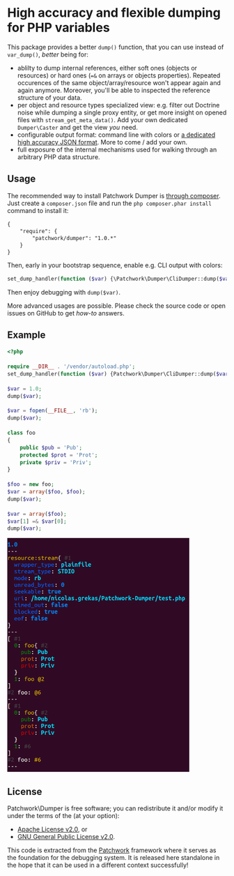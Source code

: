 High accuracy and flexible dumping for PHP variables
====================================================

This package provides a better `dump()` function, that you can use instead of
`var_dump()`, *better* being for:

- ablilty to dump internal references, either soft ones (objects or resources)
  or hard ones (`=&` on arrays or objects properties). Repeated occurences of
  the same object/array/resource won't appear again and again anymore. Moreover,
  you'll be able to inspected the reference structure of your data.
- per object and resource types specialized view: e.g. filter out Doctrine noise
  while dumping a single proxy entity, or get more insight on opened files with
  `stream_get_meta_data()`. Add your own dedicated `Dumper\Caster` and get the
  view *you* need.
- configurable output format: command line with colors or [a dedicated high
  accuracy JSON format](https://github.com/nicolas-grekas/Patchwork-Doc/blob/master/Dumping-PHP-Data-en.md).
  More to come / add your own.
- full exposure of the internal mechanisms used for walking through an arbitrary
  PHP data structure.

Usage
-----

The recommended way to install Patchwork Dumper is [through
composer](http://getcomposer.org). Just create a `composer.json` file and run
the `php composer.phar install` command to install it:

    {
        "require": {
            "patchwork/dumper": "1.0.*"
        }
    }

Then, early in your bootstrap sequence, enable e.g. CLI output with colors:

```php
set_dump_handler(function ($var) {\Patchwork\Dumper\CliDumper::dump($var);});
```

Then enjoy debugging with `dump($var)`.

More advanced usages are possible. Please check the source code or open issues on
GitHub to get *how-to* answers.

Example
-------

```php
<?php

require __DIR__ . '/vendor/autoload.php';
set_dump_handler(function ($var) {Patchwork\Dumper\CliDumper::dump($var); echo "---\n";});

$var = 1.0;
dump($var);

$var = fopen(__FILE__, 'rb');
dump($var);

class foo
{
    public $pub = 'Pub';
    protected $prot = 'Prot';
    private $priv = 'Priv';
}

$foo = new foo;
$var = array($foo, $foo);
dump($var);

$var = array($foo);
$var[1] =& $var[0];
dump($var);
```

![Example output](tests/example.png)

License
-------

Patchwork\Dumper is free software; you can redistribute it and/or modify it under
the terms of the (at your option):
- [Apache License v2.0](http://apache.org/licenses/LICENSE-2.0.txt), or
- [GNU General Public License v2.0](http://gnu.org/licenses/gpl-2.0.txt).

This code is extracted from the [Patchwork](http://pa.tchwork.com/) framework
where it serves as the foundation for the debugging system. It is released here
standalone in the hope that it can be used in a different context successfully!
